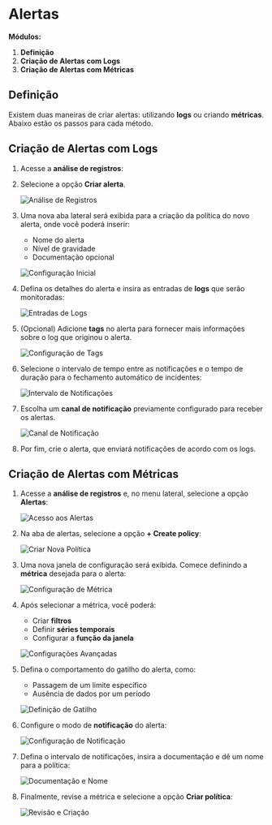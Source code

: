 # Alertas

**Módulos:**  
1. **Definição**
2. **Criação de Alertas com Logs**
3. **Criação de Alertas com Métricas**

## Definição

Existem duas maneiras de criar alertas: utilizando **logs** ou criando **métricas**. Abaixo estão os passos para cada método.

## Criação de Alertas com Logs

1. Acesse a **análise de registros**:

2. Selecione a opção **Criar alerta**.

   ![Análise de Registros](images/image.png)


3. Uma nova aba lateral será exibida para a criação da política do novo alerta, onde você poderá inserir:
   - Nome do alerta
   - Nível de gravidade
   - Documentação opcional

   ![Configuração Inicial](images/image-1.png)

4. Defina os detalhes do alerta e insira as entradas de **logs** que serão monitoradas:

   ![Entradas de Logs](images/image-2.png)

5. (Opcional) Adicione **tags** no alerta para fornecer mais informações sobre o log que originou o alerta.

   ![Configuração de Tags](images/image-4.png)

6. Selecione o intervalo de tempo entre as notificações e o tempo de duração para o fechamento automático de incidentes:

   ![Intervalo de Notificações](images/image-5.png)

7. Escolha um **canal de notificação** previamente configurado para receber os alertas.

   ![Canal de Notificação](images/image-6.png)

8. Por fim, crie o alerta, que enviará notificações de acordo com os logs.

## Criação de Alertas com Métricas

1. Acesse a **análise de registros** e, no menu lateral, selecione a opção **Alertas**:

   ![Acesso aos Alertas](images/image-7.png)

2. Na aba de alertas, selecione a opção **+ Create policy**:

   ![Criar Nova Política](images/image-8.png)

3. Uma nova janela de configuração será exibida. Comece definindo a **métrica** desejada para o alerta:

   ![Configuração de Métrica](images/image-9.png)

4. Após selecionar a métrica, você poderá:
   - Criar **filtros**
   - Definir **séries temporais**
   - Configurar a **função da janela**

   ![Configurações Avançadas](images/image-10.png)

5. Defina o comportamento do gatilho do alerta, como:
   - Passagem de um limite específico
   - Ausência de dados por um período

   ![Definição de Gatilho](images/image-11.png)

6. Configure o modo de **notificação** do alerta:

   ![Configuração de Notificação](images/image-12.png)

7. Defina o intervalo de notificações, insira a documentação e dê um nome para a política:

   ![Documentação e Nome](images/image-13.png)

8. Finalmente, revise a métrica e selecione a opção **Criar política**:

   ![Revisão e Criação](images/image-14.png)
